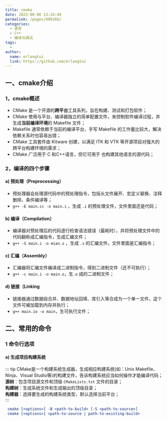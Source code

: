 ```yaml
---
title: cmake
date: 2023-08-06 13:24:49
permalink: /pages/69916b/
categories:
  - 语言
  - C++
  - 编译与调试
tags:
  - 
author: 
  name: erlangtui
  link: https://github.com/erlangtui
---
```

## 一、cmake介绍
### 1，cmake概述
* CMake 是一个开源的**跨平台**工具系列，旨在构建、测试和打包软件；
* CMake 使用与平台、编译器独立的简单配置文件，来控制软件编译过程，并生成**当前编译环境**的 Makefile 文件；
* Makefile 通常依赖于当前的编译平台，手写 Makefile 的工作量比较大，解决依赖关系时也容易出错；
* CMake 工具套件由 Kitware 创建，以满足 ITK 和 VTK 等开源项目对强大的跨平台构建环境的需求；
* CMake 广泛用于 C 和C++语言，但它可用于 也构建其他语言的源代码；

### 2，编译的四个步骤
#### a) 预处理（Preprocessing）
* 预处理器会处理源代码中的预处理指令，包括头文件展开、宏定义替换、注释删除、条件编译等；
* `g++ -E main.cc -o main.i` ，生成 `.i` 的预处理文件，文件里面还是代码；
#### b) 编译（Compilation）
* 编译器对预处理后的代码逐行检查语法错误（最耗时），并将预处理文件中的代码翻称成汇编指令，生成汇编文件；
* `g++ -S main.i -o mian.s` ，生成 `.s` 的汇编文件，文件里面是汇编指令；
#### c) 汇编（Assembly）
* 汇编器将汇编文件编译成二进制指令，得到二进制文件（还不可执行）；
* `g++ -c main.i -o main.o`，生`.o` 成的二进制文件；
#### d) 链接（Linking
* 链接器通过数据段合并、数据地址回填、库引入等合成为一个单一文件，这个文件可被加载到内存并执行；
* `g++ main.io -o main`，生可执行文件；

## 二、常用的命令
### 1 命令行选项
#### a) 生成项目构建系统
::: tip
CMake是一个构建系统生成器，生成相应构建系统(如：Unix Makefile、Ninja、Visual Studio等)的构建文件，告诉构建系统应当如何操作才能编译代码；<br>
**源树**：包含项目源文件和顶级 `CMakeLists.txt` 文件的目录；<br>
**构建树**：生成系统文件和生成输出的顶级目录；<br>
**构建器**：选择要生成的构建系统类型，默认选择当前平台；<br>
:::

```cmake
 cmake [<options>] -B <path-to-build> [-S <path-to-source>]
 cmake [<options>] <path-to-source | path-to-existing-build>
```
<!-- 
GNU/Linux上，CMake默认生成Unix Makefile来构建项目：

Makefile: make将运行指令来构建项目。
CMakefile：包含临时文件的目录，CMake用于检测操作系统、编译器等。此外，根据所选的生成器，它还包含特定的文件。
cmake_install.cmake：处理安装规则的CMake脚本，在项目安装时使用。
CMakeCache.txt：如文件名所示，CMake缓存。CMake在重新运行配置时使用这个文件。

构建系统描述为如何从源代码
构建系统描述如何构建项目的可执行文件和库 从其源代码使用构建工具自动化该过程。为 例如，构建系统可以是用于命令行工具或集成开发环境的项目文件 （集成开发环境）。为了避免维护多个这样的构建系统，一个项目 可以使用在 中编写的文件抽象地指定其构建系统。从这些文件 CMake 通过后端为每个用户本地生成首选构建系统 称为发电机。Makefilemake

要使用 CMake 生成构建系统，必须选择以下内容：



使用命令行生成工具生成器之一时，CMake 期望编译器工具链所需的环境 已在命令行管理程序中配置。使用 IDE 生成工具生成器之一时，不需要特定的环境。


Build a Project
 cmake --build <dir> [<options>] [-- <build-tool-options>]

Install a Project
 cmake --install <dir> [<options>]

Open a Project
 cmake --open <dir>

Run a Script
 cmake [-D <var>=<value>]... -P <cmake-script-file>

Run a Command-Line Tool
 cmake -E <command> [<options>]

Run the Find-Package Tool
 cmake --find-package [<options>]

Run a Workflow Preset
 cmake --workflow [<options>]

View Help
 cmake --help[-<topic>]

### 2.3 脚本命令


## 三、常用的宏定义
宏 |	功能
---|---
PROJECT_SOURCE_DIR |	一般是工程的根目录
PROJECT_BINARY_DIR	|   执行cmake命令的目录
CMAKE_CURRENT_SOURCE_DIR	|   当前处理的CMakeLists.txt所在的路径
CMAKE_CURRENT_BINARY_DIR	|   target 编译目录
EXECUTABLE_OUTPUT_PATH	|   重新定义目标二进制可执行文件的存放位置
LIBRARY_OUTPUT_PATH	|   重新定义目标链接库文件的存放位置
PROJECT_NAME	|   返回通过PROJECT指令定义的项目名称
CMAKE_BINARY_DIR	|   项目实际构建路径，假设在build目录进行的构建，那么得到的就是这个目录的路径

CMAKE_SOURCE_DIR：表示 CMakeLists.txt 所在的顶级源代码目录的路径。
CMAKE_BINARY_DIR：表示 CMake 构建的根目录的路径（即生成的二进制文件所在的目录）。
CMAKE_CURRENT_LIST_DIR：表示当前处理的 CMakeLists.txt 文件所在的目录的路径。
CMAKE_CURRENT_LIST_FILE：表示当前处理的 CMakeLists.txt 文件的完整路径。
CMAKE_CURRENT_SOURCE_DIR：表示当前处理的 CMakeLists.txt 文件所在的目录的路径。
CMAKE_CURRENT_BINARY_DIR：表示当前处理的 CMakeLists.txt 文件生成的二进制文件所在的目录的路径。
CMAKE_SYSTEM_NAME：表示当前操作系统的名称，如 "Linux"、"Windows" 等。
CMAKE_SYSTEM_VERSION：表示当前操作系统的版本号。
CMAKE_C_COMPILER 和 CMAKE_CXX_COMPILER：表示当前配置的 C 和 C++ 编译器的可执行文件路径。
 -->